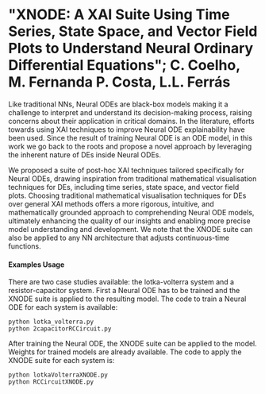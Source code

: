 # **"XNODE: A XAI Suite Using Time Series, State Space, and Vector Field Plots to Understand Neural Ordinary Differential Equations"; C. Coelho, M. Fernanda P. Costa, L.L. Ferrás**


Like traditional NNs, Neural ODEs are black-box models making it a challenge to interpret and understand its decision-making process, raising concerns about their application in critical domains. In the literature, efforts towards using XAI techniques to improve Neural ODE explainability have been used. Since the result of training Neural ODE is an ODE model, in this work we go back to the roots and propose a novel approach by leveraging the inherent nature of DEs inside Neural ODEs. 

We proposed a suite of post-hoc XAI techniques tailored specifically for Neural ODEs, drawing inspiration from traditional mathematical visualisation techniques for DEs, including time series, state space, and vector field plots.
Choosing traditional mathematical visualisation techniques for DEs over general XAI methods offers a more rigorous, intuitive, and mathematically grounded approach to comprehending Neural ODE models, ultimately enhancing the quality of our insights and enabling more precise model understanding and development.
We note that the XNODE suite can also be applied to any NN architecture that adjusts continuous-time functions.


#### **Examples Usage**

There are two case studies available: the lotka-volterra system and a resistor-capacitor system. First a Neural ODE has to be trained and the XNODE suite is applied to the resulting model. The code to train a Neural ODE for each system is available:

```
python lotka_volterra.py
python 2capacitorRCCircuit.py
```

After training the Neural ODE, the XNODE suite can be applied to the model.
Weights for trained models are already available. The code to apply the XNODE suite for each system is:

```
python lotkaVolterraXNODE.py
python RCCircuitXNODE.py
```

